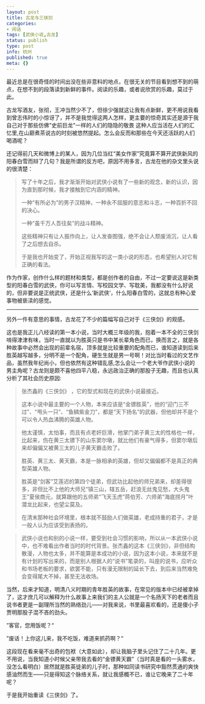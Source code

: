 ```yaml
---
layout: post
title: 古龙与三侠剑
categories:
- 闲话
tags: [武侠小说,古龙]
status: publish
type: post
info: 杭州
published: true
meta: {}
---
```


最近总是在很奇怪的时间出没在些非意料的地点，在很无关的节目看到想不到的萌点，在想不到的段落读到新鲜的事件。阅读的乐趣，或者说欣赏的乐趣，莫过于此。

古龙写酒友，张彻，王冲当然少不了，但徐少强就这让我有点新鲜，更不用说我看到曾志伟时的小惊讶了，并不是我觉得这两人怎样，更主要的惊奇其实还是源于我自己对于那些仿佛"史前巨龙"一样的人们的隐隐的敬畏 这种人应当活在人们的汇忆里,在山巅煮茶说古的时刻被悠然提起。怎么会反而和那些在今天还活跃的人们喝酒呢？

还记得前几天和微博上的某人，因为几位当红“美女作家”究竟算不算开武侠新风的阳春白雪而辩了几句？我是所谓的反方吧，原因不用多言，古龙在他的杂文里头说的很清楚：

> 写了十年之后，我才渐渐开始对武侠小说有了一些新的观念，新的认识，因为直到那时候，我才接触到它内涵的精神。    
>   
> 一种“有所必为”的男子汉精神，一种永不屈服的意志和斗志，一种百折不回的决心。   
> 
> 一种“虽千万人吾往矣”的战斗精神。   
>
> 这些精神只有让人振作向上，让人发奋图强，绝不会让人颓废消沉，让人看了之后想去自杀。    
>    
> 于是我也开始变了，开始正视我写的这一类小说的形态，也希望别人对它有正确的看法。   

作为作家，创作什么样的题材和类型，都是创作者的自由，不过一定要说这是新类型的阳春白雪的武侠，你可以写言情、写校园文学、写耽美，我都没有什么好说的，但非要说是正统武侠，还是什么‘新武侠’，什么阳春白雪的，这就总有种心爱事物被亵渎的感觉。

----

另外一件有意思的事情，古龙花了不少的篇幅写自己对于《三侠剑》的观感。

这也是我正儿八经读的第一本小说，当时大概三年级的我，抱着一本不全的三侠剑啃得津津有味，当时一直就以为胜英只是书中某长辈角色而已，换而言之，就是各种故事中必然会出现的前辈名宿，顶多就是比较重要的配角而已，谁知道读到后来胜英越写越多，分明不是一个配角，硬生生就是男一号啊！对比当时看过的文艺作品，虽然我年纪尚小，但也依然有这种错乱感,怎么会让一个老大爷作武侠小说的男主角呢？古龙则是颇不喜他四平八稳，永远政治正确的那股子无趣，而且也认真分析了其社会历史原因:

> 张杰鑫的《三侠剑》 ，它的型式和现在的武侠小说最接近。    
> 
> 这本小说中最主要的一个人物，本来应该是“金镖胜英”，他的“迎门三不过”、“甩头一只”、“鱼鳞紫金刀”，都是“天下扬名”的武器，但他却并不是个可以令人热血沸腾的英雄人物。 
> 
> 他太谨慎，太怕事，而且有点老奸巨滑，他掌门弟子黄三太的性格也一样，比起来，伤在黄三太镖下的山东窦尔墩，就比他们有豪气得多，但窦尔墩后来却偏偏又被黄三太的儿子黄天霸击败了。 
> 
> 胜英、黄三太、黄天霸，本是一脉相承的英雄，但却又偏偏都不是真正的典型英雄人物。 
> 
> 胜英是“剑客”艾莲迟的第四个徒弟，但武功比起他的师兄弟来，却差得很多，非但比不上他的大师兄“镇三山，辖五岳，赶浪无丝鬼见愁，大头鬼王”夏侯商元，就算跟他的五师弟“飞天玉虎”蒋伯芳、六师弟“海底捞月”叶潜龙比起来，也望尘莫及。 
> 
> 在清末那种社会环境里，根本就不鼓励人们做英雄，老成持重的君子，才是一般人认为应该受到表扬的。


> 武侠小说也和别的小说一样，要受到社会习惯的影响，所以从一本武侠小说中，也不难看出作者当时的时代背景。张杰鑫的这本《三侠剑》，非但结构散漫，人物也太多，并不能算是本成功的小说，因为这本小说，本来就不是有计划的写出来的，而是别人根据人的“说书”笔录的，叫座的说书，应听众和书场老板的要求，欲罢不能，只有漫无限制的延长下去，到后来当然难免会变得尾大不掉，甚至无法收场。

当然，后来才知道，明清八义时期的青年胜英的故事，在常见的版本中已经被拿掉了，这才庶几可以解释为什么故事上来我们的主人公就是一个名扬天下的老者而且说书者更是一副理所当然的熟络劲儿——对我来说，书里最喜欢看的，还是傻小子贾明那股子混不吝的劲头。


”客官，您用饭呢？“

”废话！上你这儿来，我不吃饭，难道来抓药啊？“

这段现在看来毫不出奇的包袱（大意如此），却让我脑子里头记住了二十几年。更不用说，当我知道小时候父亲带我去看的“金镖黄天霸”（当时真是看的一头雾水，没怎么看明白）居然就是胜英徒弟的儿子时，那种如同读书研究中豁然贯通的爽快感油然而生——只是得知这个脉络关系，就让我感概不已，谁让它晚来了二十年呢？

于是我开始重读《三侠剑》了。

